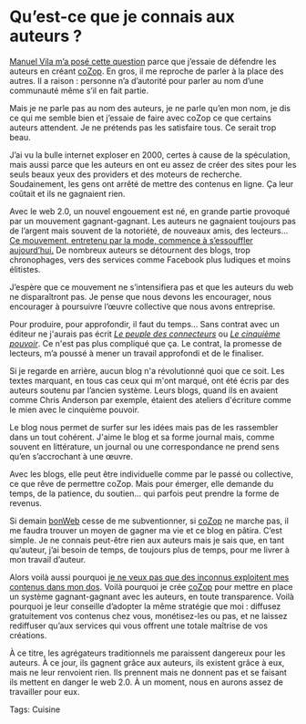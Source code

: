 # Qu’est-ce que je connais aux auteurs ?

[Manuel Vila m’a posé cette question](/2008/01/13/certains-prennent-et-ne-donnent-rien/) parce que j’essaie de défendre les auteurs en créant [coZop](http://cozop.com). En gros, il me reproche de parler à la place des autres. Il a raison : personne n’a d’autorité pour parler au nom d’une communauté même s’il en fait partie.

Mais je ne parle pas au nom des auteurs, je ne parle qu’en mon nom, je dis ce qui me semble bien et j’essaie de faire avec coZop ce que certains auteurs attendent. Je ne prétends pas les satisfaire tous. Ce serait trop beau.

J’ai vu la bulle internet exploser en 2000, certes à cause de la spéculation, mais aussi parce que les auteurs en ont eu assez de créer des sites pour les seuls beaux yeux des providers et des moteurs de recherche. Soudainement, les gens ont arrêté de mettre des contenus en ligne. Ça leur coûtait et ils ne gagnaient rien.

Avec le web 2.0, un nouvel engouement est né, en grande partie provoqué par un mouvement gagnant-gagnant. Les auteurs ne gagnaient toujours pas de l’argent mais souvent de la notoriété, de nouveaux amis, des lecteurs… [Ce mouvement, entretenu par la mode, commence à s’essouffler aujourd’hui.](/2007/09/08/je-suis-un-blogueur-heureux/) De nombreux auteurs se détournent des blogs, trop chronophages, vers des services comme Facebook plus ludiques et moins élitistes.

J’espère que ce mouvement ne s’intensifiera pas et que les auteurs du web ne disparaîtront pas. Je pense que nous devons les encourager, nous encourager à poursuivre l’œuvre collective que nous avons entreprise.

Pour produire, pour approfondir, il faut du temps... Sans contrat avec un éditeur ne j'aurais pas écrit [*Le peuple des connecteurs*](/le-peuple-des-connecteurs/) ou [*Le cinquième pouvoir*](/le-cinquieme-pouvoir/). Ce n'est pas plus compliqué que ça. Le contrat, la promesse de lecteurs, m’a poussé à mener un travail approfondi et de le finaliser.

Si je regarde en arrière, aucun blog n'a révolutionné quoi que ce soit. Les textes marquant, en tous cas ceux qui m'ont marqué, ont été écris par des auteurs soutenu par l’ancien système. Leurs blogs, quand ils en avaient comme Chris Anderson par exemple, étaient des ateliers d'écriture comme le mien avec le cinquième pouvoir.

Le blog nous permet de surfer sur les idées mais pas de les rassembler dans un tout cohérent. J'aime le blog et sa forme journal mais, comme souvent en littérature, un journal ou une correspondance ne prend sens qu’en s’accrochant à une œuvre.

Avec les blogs, elle peut être individuelle comme par le passé ou collective, ce que rêve de permettre coZop. Mais pour émerger, elle demande du temps, de la patience, du soutien… qui parfois peut prendre la forme de revenus.

Si demain [bonWeb](http://www.bonweb.com) cesse de me subventionner, si [coZop](http://cozop.com) ne marche pas, il me faudra trouver un moyen de gagner ma vie et ce blog en pâtira. C’est simple. Je ne connais peut-être rien aux auteurs mais je sais que, en tant qu’auteur, j’ai besoin de temps, de toujours plus de temps, pour me livrer à mon travail d’auteur.

Alors voilà aussi pourquoi [je ne veux pas que des inconnus exploitent mes contenus dans mon dos](/wp-admin/). Voilà pourquoi je crée [coZop](http://cozop.com) pour mettre en place un système gagnant-gagnant avec les auteurs, en toute transparence. Voilà pourquoi je leur conseille d’adopter la même stratégie que moi : diffusez gratuitement vos contenus chez vous, monétisez-les ou pas, et ne laissez rediffuser qu’aux services qui vous offrent une totale maîtrise de vos créations.

À ce titre, les agrégateurs traditionnels me paraissent dangereux pour les auteurs. À ce jour, ils gagnent grâce aux auteurs, ils existent grâce à eux, mais ne leur renvoient rien. Ils prennent mais ne donnent pas et se faisant ils mettent en danger le web 2.0. À un moment, nous en aurons assez de travailler pour eux.

Tags: Cuisine